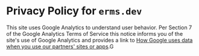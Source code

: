 # Privacy Policy for `erms.dev`

This site uses Google Analytics to understand user behavior. Per Section 7 of the Google Analytics Terms of Service this notice informs you of the site's use of Google Analytics and provides a link to [How Google uses data when you use our partners' sites or apps](https://www.google.com/policies/privacy/partners/).G
